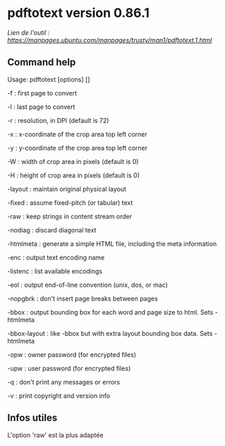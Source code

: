# pdftotext version 0.86.1

*Lien de l'outil : https://manpages.ubuntu.com/manpages/trusty/man1/pdftotext.1.html*

## Command help 

Usage: pdftotext [options] <PDF-file> [<text-file>]

  -f <int>             : first page to convert

  -l <int>             : last page to convert

  -r <fp>              : resolution, in DPI (default is 72)

  -x <int>             : x-coordinate of the crop area top left corner

  -y <int>             : y-coordinate of the crop area top left corner

  -W <int>             : width of crop area in pixels (default is 0)

  -H <int>             : height of crop area in pixels (default is 0)

  -layout              : maintain original physical layout

  -fixed <fp>          : assume fixed-pitch (or tabular) text

  -raw                 : keep strings in content stream order

  -nodiag              : discard diagonal text

  -htmlmeta            : generate a simple HTML file, including the meta information

  -enc <string>        : output text encoding name

  -listenc             : list available encodings

  -eol <string>        : output end-of-line convention (unix, dos, or mac)

  -nopgbrk             : don't insert page breaks between pages

  -bbox                : output bounding box for each word and page size to html.  Sets -htmlmeta

  -bbox-layout         : like -bbox but with extra layout bounding box data.  Sets -htmlmeta

  -opw <string>        : owner password (for encrypted files)

  -upw <string>        : user password (for encrypted files)

  -q                   : don't print any messages or errors

  -v                   : print copyright and version info 

## Infos utiles

L'option 'raw' est la plus adaptée  
